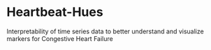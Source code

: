# Heartbeat-Hues
Interpretability of time series data to better understand and visualize markers for Congestive Heart Failure
